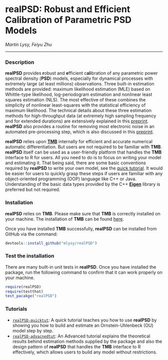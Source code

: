 # **realPSD**: **R**obust and **E**fficient C**al**ibration of Parametric PSD Models 

*Martin Lysy, Feiyu Zhu*

---

### Description
**realPSD** provides **r**obust and **e**fficient c**al**ibration of any parametric power spectral density (**PSD**) models, especially for dynamical processes with extremely large (at least millions) observations. Three built-in estimation methods are provided: maximum likelihood estimation (MLE) based on Whittle-type likelihood, log-periodogram estimation and nonlinear least squares estimation (NLS). The most effective of these combines the simplicity of nonlinear least-squares with the statistical efficiency of maximum likelihood. The technical details about these three estimation methods for high-throughput data (at extremely high sampling frequency and for extended durations) are extensively explained in this [preprint](). **realPSD** also provides a routine for removing most electronic noise in an automated pre-processing step, which is also discussed in this [preprint]().

**realPSD** relies upon [**TMB**](https://github.com/kaskr/adcomp.git) internally for efficient and accurate numerical automatic differentiation. But users are not required to be familiar with **TMB**. **realPSD** itself can be used as a user-friendly platform that handles the **TMB** interface to R for users. All you need to do is to focus on writing your model and estimating it. That being said, there are some basic conventions required by **realPSD** to write your own model, see the [quick tutorial](http://htmlpreview.github.io/?https://github.com/mlysy/realPSD/blob/devel-ferris-prerelease/doc/realPSD-quicktut.html). It would be easier for users to quickly grasp these steps if users are familiar with any object-oriented programming (OOP) language like C++ or Java. Understanding of the basic data types provided by the C++ [**Eigen**](http://eigen.tuxfamily.org/index.php?title=Main_Page) library is preferred but not required.

### Installation

**realPSD** relies on **TMB**. Please make sure that **TMB** is correctly installed on your machine. The installation of **TMB** can be found [here](https://github.com/kaskr/adcomp/wiki/Download).

Once you have installed **TMB** successfully, **realPSD** can be installed from GitHub via the command:

```r
devtools::install_github("mlysy/realPSD")
```

### Test the installation

There are many built-in unit tests in **realPSD**. Once you have installed the package, run the following command to confirm that it can work properly on your machine.

```r
require(realPSD)
require(testthat)
test_pacakge("realPSD")
```

### Tutorials

- [`realPSD-quicktut`](http://htmlpreview.github.io/?https://github.com/mlysy/realPSD/blob/devel-ferris-prerelease/doc/realPSD-quicktut.html): A quick tutorial teaches you how to use **realPSD** by showing you how to build and estimate an Ornstein-Uhlenbeck (OU) model step by step.
- [`realPSD-advacnedtut`](http://htmlpreview.github.io/?https://github.com/mlysy/realPSD/blob/devel-ferris-prerelease/doc/realPSD-advancedtut.html): An Advanced tutorial explains the theoretical results behind estimation methods supplied by the package and also the design pattern of **realPSD** that handles the **TMB** interface to R effectively, which allows users to build any model without restrictions.

